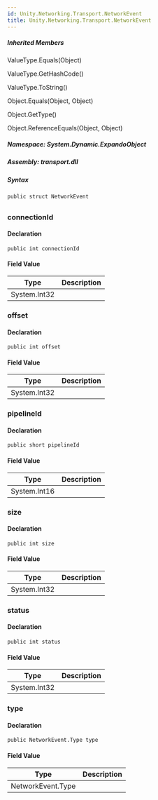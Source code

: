 ```yaml
---  
id: Unity.Networking.Transport.NetworkEvent  
title: Unity.Networking.Transport.NetworkEvent  
---
```


<div class="markdown level0 summary">

</div>

<div class="markdown level0 conceptual">

</div>

<div class="inheritedMembers">

##### Inherited Members

<div>

ValueType.Equals(Object)

</div>

<div>

ValueType.GetHashCode()

</div>

<div>

ValueType.ToString()

</div>

<div>

Object.Equals(Object, Object)

</div>

<div>

Object.GetType()

</div>

<div>

Object.ReferenceEquals(Object, Object)

</div>

</div>

##### **Namespace**: System.Dynamic.ExpandoObject

##### **Assembly**: transport.dll

##### Syntax

``` lang-csharp
public struct NetworkEvent
```

## 

### connectionId

<div class="markdown level1 summary">

</div>

<div class="markdown level1 conceptual">

</div>

#### Declaration

``` lang-csharp
public int connectionId
```

#### Field Value

| Type         | Description |
|--------------|-------------|
| System.Int32 |             |

### offset

<div class="markdown level1 summary">

</div>

<div class="markdown level1 conceptual">

</div>

#### Declaration

``` lang-csharp
public int offset
```

#### Field Value

| Type         | Description |
|--------------|-------------|
| System.Int32 |             |

### pipelineId

<div class="markdown level1 summary">

</div>

<div class="markdown level1 conceptual">

</div>

#### Declaration

``` lang-csharp
public short pipelineId
```

#### Field Value

| Type         | Description |
|--------------|-------------|
| System.Int16 |             |

### size

<div class="markdown level1 summary">

</div>

<div class="markdown level1 conceptual">

</div>

#### Declaration

``` lang-csharp
public int size
```

#### Field Value

| Type         | Description |
|--------------|-------------|
| System.Int32 |             |

### status

<div class="markdown level1 summary">

</div>

<div class="markdown level1 conceptual">

</div>

#### Declaration

``` lang-csharp
public int status
```

#### Field Value

| Type         | Description |
|--------------|-------------|
| System.Int32 |             |

### type

<div class="markdown level1 summary">

</div>

<div class="markdown level1 conceptual">

</div>

#### Declaration

``` lang-csharp
public NetworkEvent.Type type
```

#### Field Value

| Type              | Description |
|-------------------|-------------|
| NetworkEvent.Type |             |
